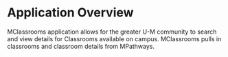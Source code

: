 Application Overview
====================

MClassrooms application allows for the greater U-M community to search and view details for Classrooms available on campus. MClassrooms pulls in classrooms and classroom details from MPathways.